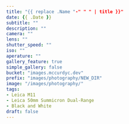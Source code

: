 ```yaml
---
title: "{{ replace .Name "-" " " | title }}"
date: {{ .Date }}
subtitle: ""
description: ""
camera: ""
lens: ""
shutter_speed: ""
iso: ""
aperature: ""
gallery_feature: true
simple_gallery: false
bucket: "images.mccurdyc.dev"
prefix: "images/photography/NEW_DIR"
image: "/images/photography/"
tags:
- Leica M11
- Leica 50mm Summicron Dual-Range
- Black and White
draft: false
---
```

